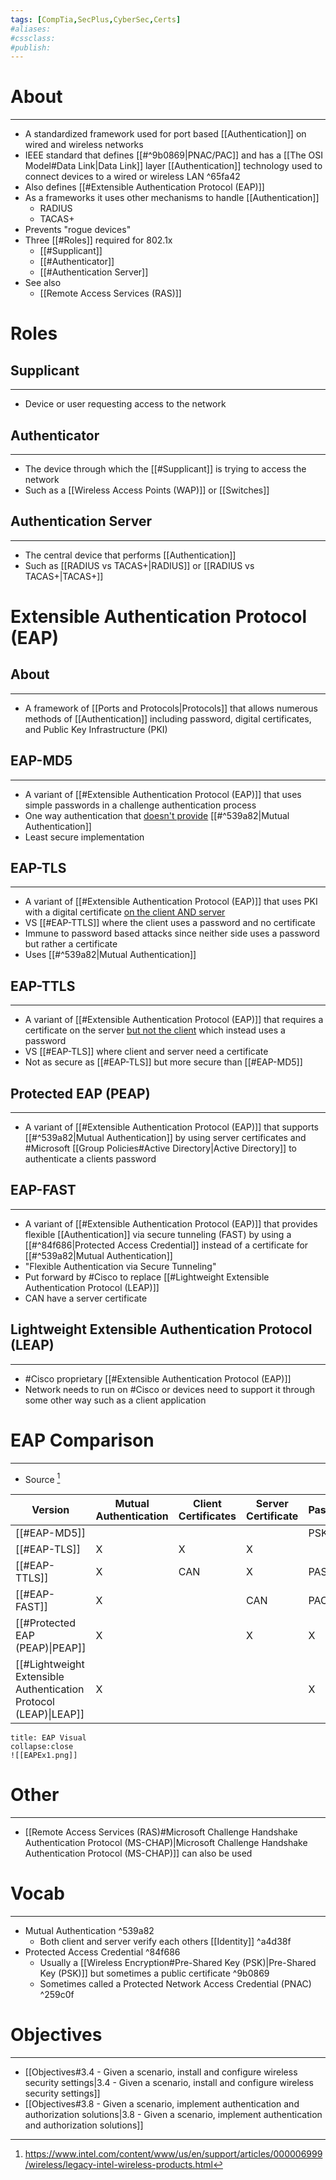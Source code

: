 ```yaml
---
tags: [CompTia,SecPlus,CyberSec,Certs]
#aliases:
#cssclass:
#publish:
---
```


# About
---
- A standardized framework used for port based [[Authentication]] on wired and wireless networks 
- IEEE standard that defines [[#^9b0869|PNAC/PAC]] and has a [[The OSI Model#Data Link|Data Link]] layer [[Authentication]] technology used to connect devices to a wired or wireless LAN ^65fa42
- Also defines [[#Extensible Authentication Protocol (EAP)]]
- As a frameworks it uses other mechanisms to handle [[Authentication]]
	- RADIUS
	- TACAS+
- Prevents "rogue devices"
- Three [[#Roles]] required for 802.1x
	- [[#Supplicant]]
	- [[#Authenticator]]
	- [[#Authentication Server]]
- See also
	- [[Remote Access Services (RAS)]]

# Roles

## Supplicant
---
- Device or user requesting access to the network

## Authenticator
---
- The device through which the [[#Supplicant]] is trying to access the network
- Such as a [[Wireless Access Points (WAP)]] or [[Switches]]

## Authentication Server
---
- The central device that performs [[Authentication]]
- Such as [[RADIUS vs TACAS+|RADIUS]] or [[RADIUS vs TACAS+|TACAS+]]

# Extensible Authentication Protocol (EAP)

## About
---
- A framework of [[Ports and Protocols|Protocols]] that allows numerous methods of [[Authentication]] including password, digital certificates, and Public Key Infrastructure (PKI)

## EAP-MD5
---
- A variant of [[#Extensible Authentication Protocol (EAP)]] that uses simple passwords in a challenge authentication process
- One way authentication that <u>doesn't provide</u> [[#^539a82|Mutual Authentication]]
- Least secure implementation

## EAP-TLS
---
- A variant of [[#Extensible Authentication Protocol (EAP)]] that uses PKI with a digital certificate <u>on the client AND server</u>
- VS [[#EAP-TTLS]] where the client uses a password and no certificate
- Immune to password based attacks since neither side uses a password but rather a certificate
- Uses [[#^539a82|Mutual Authentication]]

## EAP-TTLS
---
- A variant of [[#Extensible Authentication Protocol (EAP)]] that requires a certificate on the server <u>but not the client</u> which instead uses a password
- VS [[#EAP-TLS]] where client and server need a certificate
- Not as secure as [[#EAP-TLS]] but more secure than [[#EAP-MD5]]

## Protected EAP (PEAP)
---
- A variant of [[#Extensible Authentication Protocol (EAP)]] that supports [[#^539a82|Mutual Authentication]] by using server certificates and #Microsoft [[Group Policies#Active Directory|Active Directory]] to authenticate a clients password

## EAP-FAST
---
- A variant of [[#Extensible Authentication Protocol (EAP)]] that provides flexible [[Authentication]] via secure tunneling (FAST) by using a [[#^84f686|Protected Access Credential]] instead of a certificate for [[#^539a82|Mutual Authentication]]
- "Flexible Authentication via Secure Tunneling" 
- Put forward by #Cisco  to replace [[#Lightweight Extensible Authentication Protocol (LEAP)]]
- CAN have a server certificate

## Lightweight Extensible Authentication Protocol (LEAP)
---
- #Cisco proprietary [[#Extensible Authentication Protocol (EAP)]]
- Network needs to run on #Cisco or devices need to support it through some other way such as a client application

# EAP Comparison
---
- Source [^1]
  
| Version                                                          | Mutual Authentication | Client Certificates | Server Certificate | Password/PSK/PAC |
| ---------------------------------------------------------------- | --------------------- | ------------------- | ------------------ | ---------------- |
| [[#EAP-MD5]]                                                     |                       |                     |                    | PSK              |
| [[#EAP-TLS]]                                                     | X                     | X                   | X                  |                  |
| [[#EAP-TTLS]]                                                    | X                     | CAN                 | X                  | PASS              |
| [[#EAP-FAST]]                                                    | X                     |                     | CAN                | PAC                |
| [[#Protected EAP (PEAP)\|PEAP]]                                  | X                     |                     | X                  | X                |
| [[#Lightweight Extensible Authentication Protocol (LEAP)\|LEAP]] | X                     |                     |                    | X                |

```ad-example
title: EAP Visual
collapse:close
![[EAPEx1.png]]
```


# Other
---
- [[Remote Access Services (RAS)#Microsoft Challenge Handshake Authentication Protocol (MS-CHAP)|Microsoft Challenge Handshake Authentication Protocol (MS-CHAP)]] can also be used

# Vocab
---
- Mutual Authentication ^539a82
	- Both client and server verify each others [[Identity]] ^a4d38f
- Protected Access Credential ^84f686
	- Usually a [[Wireless Encryption#Pre-Shared Key (PSK)|Pre-Shared Key (PSK)]] but sometimes a public certificate ^9b0869
	- Sometimes called a Protected Network Access Credential (PNAC) ^259c0f

# Objectives
---
- [[Objectives#3.4 - Given a scenario, install and configure wireless security settings|3.4 - Given a scenario, install and configure wireless security settings]]
- [[Objectives#3.8 - Given a scenario, implement authentication and authorization solutions|3.8 - Given a scenario, implement authentication and authorization solutions]]

[^1]:https://www.intel.com/content/www/us/en/support/articles/000006999/wireless/legacy-intel-wireless-products.html